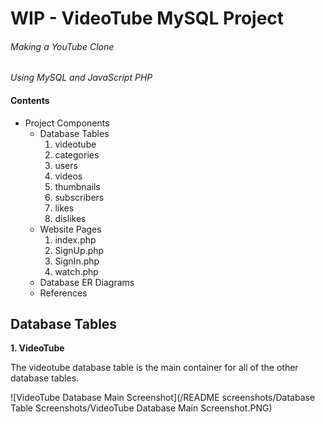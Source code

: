 # WIP - VideoTube MySQL Project
###### Making a YouTube Clone
*Using MySQL and JavaScript PHP*


#### Contents
* Project Components
    * Database Tables
        1. videotube
        2. categories
        3. users
        4. videos
        5. thumbnails
        6. subscribers
        7. likes
        8. dislikes 
    * Website Pages
        1. index.php
        2. SignUp.php
        3. SignIn.php
        4. watch.php
    * Database ER Diagrams
    * References


## Database Tables
**1. VideoTube**

The videotube database table is the main container for all of the other database tables.

![VideoTube Database Main Screenshot](/README screenshots/Database Table Screenshots/VideoTube Database Main Screenshot.PNG)